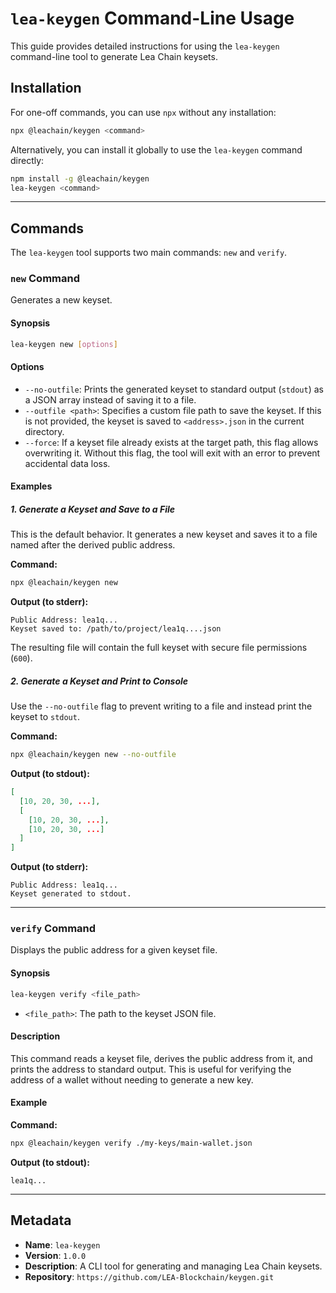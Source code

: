 # `lea-keygen` Command-Line Usage

This guide provides detailed instructions for using the `lea-keygen` command-line tool to generate Lea Chain keysets.

## Installation

For one-off commands, you can use `npx` without any installation:

```sh
npx @leachain/keygen <command>
```

Alternatively, you can install it globally to use the `lea-keygen` command directly:

```sh
npm install -g @leachain/keygen
lea-keygen <command>
```

---

## Commands

The `lea-keygen` tool supports two main commands: `new` and `verify`.

### `new` Command

Generates a new keyset.

#### Synopsis

```sh
lea-keygen new [options]
```

#### Options

-   `--no-outfile`: Prints the generated keyset to standard output (`stdout`) as a JSON array instead of saving it to a file.
-   `--outfile <path>`: Specifies a custom file path to save the keyset. If this is not provided, the keyset is saved to `<address>.json` in the current directory.
-   `--force`: If a keyset file already exists at the target path, this flag allows overwriting it. Without this flag, the tool will exit with an error to prevent accidental data loss.

#### Examples

##### 1. Generate a Keyset and Save to a File

This is the default behavior. It generates a new keyset and saves it to a file named after the derived public address.

**Command:**
```sh
npx @leachain/keygen new
```

**Output (to stderr):**
```
Public Address: lea1q...
Keyset saved to: /path/to/project/lea1q....json
```

The resulting file will contain the full keyset with secure file permissions (`600`).

##### 2. Generate a Keyset and Print to Console

Use the `--no-outfile` flag to prevent writing to a file and instead print the keyset to `stdout`.

**Command:**
```sh
npx @leachain/keygen new --no-outfile
```

**Output (to stdout):**
```json
[
  [10, 20, 30, ...],
  [
    [10, 20, 30, ...],
    [10, 20, 30, ...]
  ]
]
```
**Output (to stderr):**
```
Public Address: lea1q...
Keyset generated to stdout.
```

---

### `verify` Command

Displays the public address for a given keyset file.

#### Synopsis

```sh
lea-keygen verify <file_path>
```

-   `<file_path>`: The path to the keyset JSON file.

#### Description

This command reads a keyset file, derives the public address from it, and prints the address to standard output. This is useful for verifying the address of a wallet without needing to generate a new key.

#### Example

**Command:**
```sh
npx @leachain/keygen verify ./my-keys/main-wallet.json
```

**Output (to stdout):**
```
lea1q...
```

---
## Metadata

-   **Name**: `lea-keygen`
-   **Version**: `1.0.0`
-   **Description**: A CLI tool for generating and managing Lea Chain keysets.
-   **Repository**: `https://github.com/LEA-Blockchain/keygen.git`

